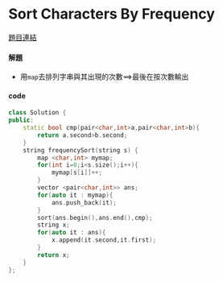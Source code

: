 # Sort Characters By Frequency


[題目連結](https://leetcode.com/problems/sort-characters-by-frequency/description/?envType=daily-question&envId=2024-02-07)  



#### 解題

* 用`map`去排列字串與其出現的次數==>最後在按次數輸出



#### code


```cpp
class Solution {
public:
    static bool cmp(pair<char,int>a,pair<char,int>b){
        return a.second>b.second;
    }
    string frequencySort(string s) {
        map <char,int> mymap;
        for(int i=0;i<s.size();i++){
            mymap[s[i]]++;
        }
        vector <pair<char,int>> ans;
        for(auto it : mymap){
            ans.push_back(it);
        }
        sort(ans.begin(),ans.end(),cmp);
        string x;
        for(auto it : ans){
            x.append(it.second,it.first);
        }
        return x;
    }
};
```
